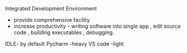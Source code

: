 Integrated Development Environment

- provide comprehensive facility
- increase productivity - writing software into single app , edit source code , building executables , debugging.

IDLE- by default
Pycharm -heavy
VS code -light 